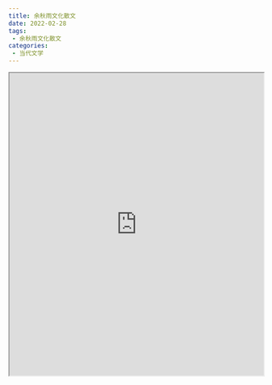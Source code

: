 ```yaml
---
title: 余秋雨文化散文
date: 2022-02-28
tags:
 - 余秋雨文化散文
categories:
 - 当代文学
---
```




<iframe src="http://localhost:8080/pdf/web/viewer.html?file=https://vkceyugu.cdn.bspapp.com/VKCEYUGU-e9075d72-0451-48df-afe1-d46932ae4554/5febc3a6-0237-4612-95a7-0d84af4614b0.pdf" width="100%" height="600px"></iframe>